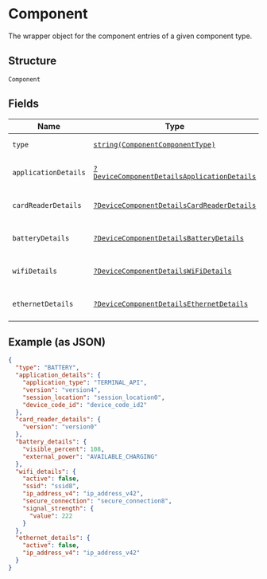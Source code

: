 
# Component

The wrapper object for the component entries of a given component type.

## Structure

`Component`

## Fields

| Name | Type | Tags | Description | Getter | Setter |
|  --- | --- | --- | --- | --- | --- |
| `type` | [`string(ComponentComponentType)`](../../doc/models/component-component-type.md) | Required | An enum for ComponentType. | getType(): string | setType(string type): void |
| `applicationDetails` | [`?DeviceComponentDetailsApplicationDetails`](../../doc/models/device-component-details-application-details.md) | Optional | - | getApplicationDetails(): ?DeviceComponentDetailsApplicationDetails | setApplicationDetails(?DeviceComponentDetailsApplicationDetails applicationDetails): void |
| `cardReaderDetails` | [`?DeviceComponentDetailsCardReaderDetails`](../../doc/models/device-component-details-card-reader-details.md) | Optional | - | getCardReaderDetails(): ?DeviceComponentDetailsCardReaderDetails | setCardReaderDetails(?DeviceComponentDetailsCardReaderDetails cardReaderDetails): void |
| `batteryDetails` | [`?DeviceComponentDetailsBatteryDetails`](../../doc/models/device-component-details-battery-details.md) | Optional | - | getBatteryDetails(): ?DeviceComponentDetailsBatteryDetails | setBatteryDetails(?DeviceComponentDetailsBatteryDetails batteryDetails): void |
| `wifiDetails` | [`?DeviceComponentDetailsWiFiDetails`](../../doc/models/device-component-details-wi-fi-details.md) | Optional | - | getWifiDetails(): ?DeviceComponentDetailsWiFiDetails | setWifiDetails(?DeviceComponentDetailsWiFiDetails wifiDetails): void |
| `ethernetDetails` | [`?DeviceComponentDetailsEthernetDetails`](../../doc/models/device-component-details-ethernet-details.md) | Optional | - | getEthernetDetails(): ?DeviceComponentDetailsEthernetDetails | setEthernetDetails(?DeviceComponentDetailsEthernetDetails ethernetDetails): void |

## Example (as JSON)

```json
{
  "type": "BATTERY",
  "application_details": {
    "application_type": "TERMINAL_API",
    "version": "version4",
    "session_location": "session_location0",
    "device_code_id": "device_code_id2"
  },
  "card_reader_details": {
    "version": "version0"
  },
  "battery_details": {
    "visible_percent": 108,
    "external_power": "AVAILABLE_CHARGING"
  },
  "wifi_details": {
    "active": false,
    "ssid": "ssid8",
    "ip_address_v4": "ip_address_v42",
    "secure_connection": "secure_connection8",
    "signal_strength": {
      "value": 222
    }
  },
  "ethernet_details": {
    "active": false,
    "ip_address_v4": "ip_address_v42"
  }
}
```

